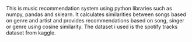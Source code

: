 This is  music recommendation system using python libraries such as numpy, pandas and sklearn. It calculates similarities between songs based on genre and artist and provides recommendations based on song, singer or genre using cosine similarity. The dataset i used is the spotify tracks dataset from kaggle.
